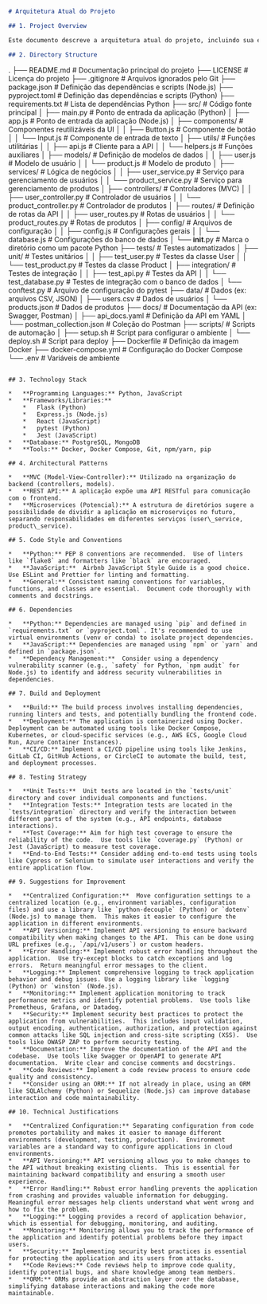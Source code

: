 ```markdown
# Arquitetura Atual do Projeto

## 1. Project Overview

Este documento descreve a arquitetura atual do projeto, incluindo sua estrutura de diretórios, tecnologias utilizadas, padrões arquiteturais, convenções de código e dependências. O objetivo é fornecer uma visão geral da arquitetura existente e identificar áreas para melhoria.

## 2. Directory Structure

```
.
├── README.md                  # Documentação principal do projeto
├── LICENSE                    # Licença do projeto
├── .gitignore                 # Arquivos ignorados pelo Git
├── package.json               # Definição das dependências e scripts (Node.js)
├── pyproject.toml             # Definição das dependências e scripts (Python)
├── requirements.txt           # Lista de dependências Python
├── src/                       # Código fonte principal
│   ├── main.py                # Ponto de entrada da aplicação (Python)
│   ├── app.js                 # Ponto de entrada da aplicação (Node.js)
│   ├── components/            # Componentes reutilizáveis da UI
│   │   ├── Button.js          # Componente de botão
│   │   └── Input.js           # Componente de entrada de texto
│   ├── utils/                 # Funções utilitárias
│   │   ├── api.js             # Cliente para a API
│   │   └── helpers.js         # Funções auxiliares
│   ├── models/                # Definição de modelos de dados
│   │   ├── user.js            # Modelo de usuário
│   │   └── product.js         # Modelo de produto
│   ├── services/              # Lógica de negócios
│   │   ├── user_service.py    # Serviço para gerenciamento de usuários
│   │   └── product_service.py # Serviço para gerenciamento de produtos
│   ├── controllers/           # Controladores (MVC)
│   │   ├── user_controller.py # Controlador de usuários
│   │   └── product_controller.py # Controlador de produtos
│   ├── routes/                # Definição de rotas da API
│   │   ├── user_routes.py     # Rotas de usuários
│   │   └── product_routes.py  # Rotas de produtos
│   ├── config/                # Arquivos de configuração
│   │   ├── config.js          # Configurações gerais
│   │   └── database.js        # Configurações do banco de dados
│   └── __init__.py            # Marca o diretório como um pacote Python
├── tests/                     # Testes automatizados
│   ├── unit/                  # Testes unitários
│   │   ├── test_user.py       # Testes da classe User
│   │   └── test_product.py    # Testes da classe Product
│   ├── integration/            # Testes de integração
│   │   ├── test_api.py        # Testes da API
│   │   └── test_database.py   # Testes de integração com o banco de dados
│   └── conftest.py            # Arquivo de configuração do pytest
├── data/                      # Dados (ex: arquivos CSV, JSON)
│   ├── users.csv              # Dados de usuários
│   └── products.json          # Dados de produtos
├── docs/                      # Documentação da API (ex: Swagger, Postman)
│   ├── api_docs.yaml          # Definição da API em YAML
│   └── postman_collection.json # Coleção do Postman
├── scripts/                   # Scripts de automação
│   ├── setup.sh               # Script para configurar o ambiente
│   └── deploy.sh              # Script para deploy
├── Dockerfile                 # Definição da imagem Docker
├── docker-compose.yml         # Configuração do Docker Compose
└── .env                       # Variáveis de ambiente
```

## 3. Technology Stack

*   **Programming Languages:** Python, JavaScript
*   **Frameworks/Libraries:**
    *   Flask (Python)
    *   Express.js (Node.js)
    *   React (JavaScript)
    *   pytest (Python)
    *   Jest (JavaScript)
*   **Database:** PostgreSQL, MongoDB
*   **Tools:** Docker, Docker Compose, Git, npm/yarn, pip

## 4. Architectural Patterns

*   **MVC (Model-View-Controller):** Utilizado na organização do backend (controllers, models).
*   **REST API:** A aplicação expõe uma API RESTful para comunicação com o frontend.
*   **Microservices (Potencial):** A estrutura de diretórios sugere a possibilidade de dividir a aplicação em microserviços no futuro, separando responsabilidades em diferentes serviços (user\_service, product\_service).

## 5. Code Style and Conventions

*   **Python:** PEP 8 conventions are recommended.  Use of linters like `flake8` and formatters like `black` are encouraged.
*   **JavaScript:**  Airbnb JavaScript Style Guide is a good choice.  Use ESLint and Prettier for linting and formatting.
*   **General:** Consistent naming conventions for variables, functions, and classes are essential.  Document code thoroughly with comments and docstrings.

## 6. Dependencies

*   **Python:** Dependencies are managed using `pip` and defined in `requirements.txt` or `pyproject.toml`. It's recommended to use virtual environments (venv or conda) to isolate project dependencies.
*   **JavaScript:** Dependencies are managed using `npm` or `yarn` and defined in `package.json`.
*   **Dependency Management:**  Consider using a dependency vulnerability scanner (e.g., `safety` for Python, `npm audit` for Node.js) to identify and address security vulnerabilities in dependencies.

## 7. Build and Deployment

*   **Build:** The build process involves installing dependencies, running linters and tests, and potentially bundling the frontend code.
*   **Deployment:** The application is containerized using Docker.  Deployment can be automated using tools like Docker Compose, Kubernetes, or cloud-specific services (e.g., AWS ECS, Google Cloud Run, Azure Container Instances).
*   **CI/CD:** Implement a CI/CD pipeline using tools like Jenkins, GitLab CI, GitHub Actions, or CircleCI to automate the build, test, and deployment processes.

## 8. Testing Strategy

*   **Unit Tests:**  Unit tests are located in the `tests/unit` directory and cover individual components and functions.
*   **Integration Tests:** Integration tests are located in the `tests/integration` directory and verify the interaction between different parts of the system (e.g., API endpoints, database interactions).
*   **Test Coverage:** Aim for high test coverage to ensure the reliability of the code.  Use tools like `coverage.py` (Python) or Jest (JavaScript) to measure test coverage.
*   **End-to-End Tests:** Consider adding end-to-end tests using tools like Cypress or Selenium to simulate user interactions and verify the entire application flow.

## 9. Suggestions for Improvement

*   **Centralized Configuration:**  Move configuration settings to a centralized location (e.g., environment variables, configuration files) and use a library like `python-decouple` (Python) or `dotenv` (Node.js) to manage them.  This makes it easier to configure the application in different environments.
*   **API Versioning:** Implement API versioning to ensure backward compatibility when making changes to the API.  This can be done using URL prefixes (e.g., `/api/v1/users`) or custom headers.
*   **Error Handling:** Implement robust error handling throughout the application.  Use try-except blocks to catch exceptions and log errors.  Return meaningful error messages to the client.
*   **Logging:** Implement comprehensive logging to track application behavior and debug issues. Use a logging library like `logging` (Python) or `winston` (Node.js).
*   **Monitoring:** Implement application monitoring to track performance metrics and identify potential problems.  Use tools like Prometheus, Grafana, or Datadog.
*   **Security:** Implement security best practices to protect the application from vulnerabilities.  This includes input validation, output encoding, authentication, authorization, and protection against common attacks like SQL injection and cross-site scripting (XSS).  Use tools like OWASP ZAP to perform security testing.
*   **Documentation:** Improve the documentation of the API and the codebase.  Use tools like Swagger or OpenAPI to generate API documentation.  Write clear and concise comments and docstrings.
*   **Code Reviews:** Implement a code review process to ensure code quality and consistency.
*   **Consider using an ORM:** If not already in place, using an ORM like SQLAlchemy (Python) or Sequelize (Node.js) can improve database interaction and code maintainability.

## 10. Technical Justifications

*   **Centralized Configuration:** Separating configuration from code promotes portability and makes it easier to manage different environments (development, testing, production).  Environment variables are a standard way to configure applications in cloud environments.
*   **API Versioning:** API versioning allows you to make changes to the API without breaking existing clients.  This is essential for maintaining backward compatibility and ensuring a smooth user experience.
*   **Error Handling:** Robust error handling prevents the application from crashing and provides valuable information for debugging.  Meaningful error messages help clients understand what went wrong and how to fix the problem.
*   **Logging:** Logging provides a record of application behavior, which is essential for debugging, monitoring, and auditing.
*   **Monitoring:** Monitoring allows you to track the performance of the application and identify potential problems before they impact users.
*   **Security:** Implementing security best practices is essential for protecting the application and its users from attacks.
*   **Code Reviews:** Code reviews help to improve code quality, identify potential bugs, and share knowledge among team members.
*   **ORM:** ORMs provide an abstraction layer over the database, simplifying database interactions and making the code more maintainable.

```